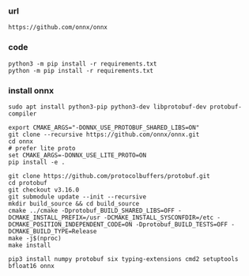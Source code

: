 ### url
    https://github.com/onnx/onnx
### code
    python3 -m pip install -r requirements.txt
    python -m pip install -r requirements.txt
### install onnx
    sudo apt install python3-pip python3-dev libprotobuf-dev protobuf-compiler
    
    export CMAKE_ARGS="-DONNX_USE_PROTOBUF_SHARED_LIBS=ON"
    git clone --recursive https://github.com/onnx/onnx.git
    cd onnx
    # prefer lite proto
    set CMAKE_ARGS=-DONNX_USE_LITE_PROTO=ON
    pip install -e .
    
    git clone https://github.com/protocolbuffers/protobuf.git
    cd protobuf
    git checkout v3.16.0
    git submodule update --init --recursive
    mkdir build_source && cd build_source
    cmake ../cmake -Dprotobuf_BUILD_SHARED_LIBS=OFF -DCMAKE_INSTALL_PREFIX=/usr -DCMAKE_INSTALL_SYSCONFDIR=/etc -DCMAKE_POSITION_INDEPENDENT_CODE=ON -Dprotobuf_BUILD_TESTS=OFF -DCMAKE_BUILD_TYPE=Release
    make -j$(nproc)
    make install
    
    pip3 install numpy protobuf six typing-extensions cmd2 setuptools bfloat16 onnx
